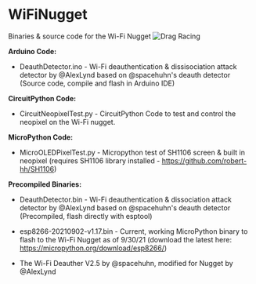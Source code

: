 # WiFiNugget
Binaries &amp; source code for the Wi-Fi Nugget
![Drag Racing](https://cdn.shopify.com/s/files/1/2779/8142/products/signal-2021-09-30-162945_1024x1024.jpg?v=1633047834)

**Arduino Code:**

* DeauthDetector.ino - Wi-Fi deauthentication & dissisociation attack detector by @AlexLynd based on @spacehuhn's deauth detector (Source code, compile and flash in Arduino IDE)

**CircuitPython Code:**

* CircuitNeopixelTest.py - CircuitPython Code to test and control the neopixel on the Wi-Fi nugget. 

**MicroPython Code:**

* MicroOLEDPixelTest.py  - Micropython test of SH1106 screen & built in neopixel (requires SH1106 library installed - https://github.com/robert-hh/SH1106)

**Precompiled Binaries:**

* DeauthDetector.bin - Wi-Fi deauthentication & dissociation attack detector by @AlexLynd based on @spacehuhn's deauth detector (Precompiled, flash directly with esptool)

* esp8266-20210902-v1.17.bin - Current, working MicroPython binary to flash to the Wi-Fi Nugget as of 9/30/21 (download the latest here: https://micropython.org/download/esp8266/)

* The Wi-Fi Deauther V2.5 by @spacehuhn, modified for Nugget by @AlexLynd 




